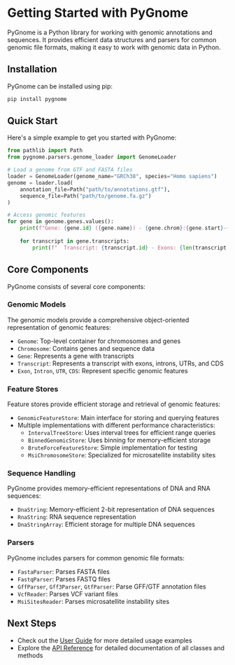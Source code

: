 # Getting Started with PyGnome

PyGnome is a Python library for working with genomic annotations and sequences. It provides efficient data structures and parsers for common genomic file formats, making it easy to work with genomic data in Python.

## Installation

PyGnome can be installed using pip:

```bash
pip install pygnome
```

## Quick Start

Here's a simple example to get you started with PyGnome:

```python
from pathlib import Path
from pygnome.parsers.genome_loader import GenomeLoader

# Load a genome from GTF and FASTA files
loader = GenomeLoader(genome_name="GRCh38", species="Homo sapiens")
genome = loader.load(
    annotation_file=Path("path/to/annotations.gtf"),
    sequence_file=Path("path/to/genome.fa.gz")
)

# Access genomic features
for gene in genome.genes.values():
    print(f"Gene: {gene.id} ({gene.name}) - {gene.chrom}:{gene.start}-{gene.end}")
    
    for transcript in gene.transcripts:
        print(f"  Transcript: {transcript.id} - Exons: {len(transcript.exons)}")
```

## Core Components

PyGnome consists of several core components:

### Genomic Models

The genomic models provide a comprehensive object-oriented representation of genomic features:

- `Genome`: Top-level container for chromosomes and genes
- `Chromosome`: Contains genes and sequence data
- `Gene`: Represents a gene with transcripts
- `Transcript`: Represents a transcript with exons, introns, UTRs, and CDS
- `Exon`, `Intron`, `UTR`, `CDS`: Represent specific genomic features

### Feature Stores

Feature stores provide efficient storage and retrieval of genomic features:

- `GenomicFeatureStore`: Main interface for storing and querying features
- Multiple implementations with different performance characteristics:
  - `IntervalTreeStore`: Uses interval trees for efficient range queries
  - `BinnedGenomicStore`: Uses binning for memory-efficient storage
  - `BruteForceFeatureStore`: Simple implementation for testing
  - `MsiChromosomeStore`: Specialized for microsatellite instability sites

### Sequence Handling

PyGnome provides memory-efficient representations of DNA and RNA sequences:

- `DnaString`: Memory-efficient 2-bit representation of DNA sequences
- `RnaString`: RNA sequence representation
- `DnaStringArray`: Efficient storage for multiple DNA sequences

### Parsers

PyGnome includes parsers for common genomic file formats:

- `FastaParser`: Parses FASTA files
- `FastqParser`: Parses FASTQ files
- `GffParser`, `Gff3Parser`, `GtfParser`: Parse GFF/GTF annotation files
- `VcfReader`: Parses VCF variant files
- `MsiSitesReader`: Parses microsatellite instability sites

## Next Steps

- Check out the [User Guide](user-guide/basic-usage.md) for more detailed usage examples
- Explore the [API Reference](api/index.md) for detailed documentation of all classes and methods
